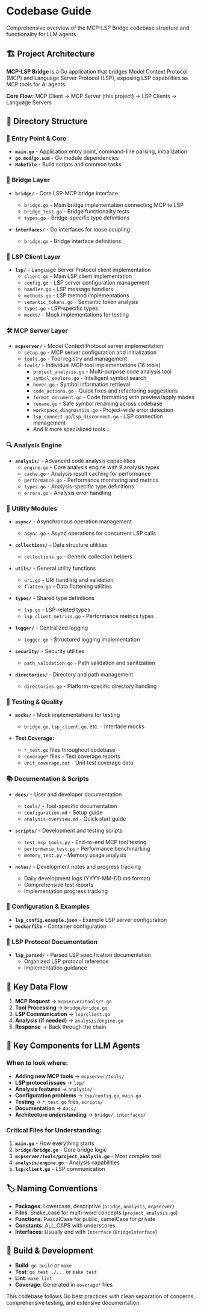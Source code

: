 # Codebase Guide

Comprehensive overview of the MCP-LSP Bridge codebase structure and functionality for LLM agents.

## 🏗️ Project Architecture

**MCP-LSP Bridge** is a Go application that bridges Model Context Protocol (MCP) and Language Server Protocol (LSP), exposing LSP capabilities as MCP tools for AI agents.

**Core Flow:** MCP Client → MCP Server (this project) → LSP Clients → Language Servers

## 📁 Directory Structure

### 🚀 Entry Point & Core

- **`main.go`** - Application entry point, command-line parsing, initialization
- **`go.mod`/`go.sum`** - Go module dependencies
- **`Makefile`** - Build scripts and common tasks

### 🌉 Bridge Layer

- **`bridge/`** - Core LSP-MCP bridge interface
  - `bridge.go` - Main bridge implementation connecting MCP to LSP
  - `bridge_test.go` - Bridge functionality tests
  - `types.go` - Bridge-specific type definitions

- **`interfaces/`** - Go interfaces for loose coupling
  - `bridge.go` - Bridge interface definitions

### 🔌 LSP Client Layer

- **`lsp/`** - Language Server Protocol client implementation
  - `client.go` - Main LSP client implementation
  - `config.go` - LSP server configuration management
  - `handler.go` - LSP message handlers
  - `methods.go` - LSP method implementations
  - `semantic_tokens.go` - Semantic token analysis
  - `types.go` - LSP-specific types
  - `mocks/` - Mock implementations for testing

### 🛠️ MCP Server Layer

- **`mcpserver/`** - Model Context Protocol server implementation
  - `setup.go` - MCP server configuration and initialization
  - `tools.go` - Tool registry and management
  - `tools/` - Individual MCP tool implementations (16 tools)
    - `project_analysis.go` - Multi-purpose code analysis tool
    - `symbol_explore.go` - Intelligent symbol search
    - `hover.go` - Symbol information retrieval
    - `code_actions.go` - Quick fixes and refactoring suggestions
    - `format_document.go` - Code formatting with preview/apply modes
    - `rename.go` - Safe symbol renaming across codebase
    - `workspace_diagnostics.go` - Project-wide error detection
    - `lsp_connect.go`/`lsp_disconnect.go` - LSP connection management
    - And 8 more specialized tools...

### 🔍 Analysis Engine

- **`analysis/`** - Advanced code analysis capabilities
  - `engine.go` - Core analysis engine with 9 analysis types
  - `cache.go` - Analysis result caching for performance
  - `performance.go` - Performance monitoring and metrics
  - `types.go` - Analysis-specific type definitions
  - `errors.go` - Analysis error handling

### 🧰 Utility Modules

- **`async/`** - Asynchronous operation management
  - `async.go` - Async operations for concurrent LSP calls

- **`collections/`** - Data structure utilities
  - `collections.go` - Generic collection helpers

- **`utils/`** - General utility functions
  - `uri.go` - URI handling and validation
  - `flatten.go` - Data flattening utilities

- **`types/`** - Shared type definitions
  - `lsp.go` - LSP-related types
  - `lsp_client_metrics.go` - Performance metrics types

- **`logger/`** - Centralized logging
  - `logger.go` - Structured logging implementation

- **`security/`** - Security utilities
  - `path_validation.go` - Path validation and sanitization

- **`directories/`** - Directory and path management
  - `directories.go` - Platform-specific directory handling

### 🧪 Testing & Quality

- **`mocks/`** - Mock implementations for testing
  - `bridge.go`, `lsp_client.go`, etc. - Interface mocks

- **Test Coverage:**
  - `*_test.go` files throughout codebase
  - `coverage*` files - Test coverage reports
  - `unit_coverage.out` - Unit test coverage data

### 📚 Documentation & Scripts

- **`docs/`** - User and developer documentation
  - `tools/` - Tool-specific documentation
  - `configuration.md` - Setup guide
  - `analysis-overview.md` - Quick start guide

- **`scripts/`** - Development and testing scripts
  - `test_mcp_tools.py` - End-to-end MCP tool testing
  - `performance_test.py` - Performance benchmarking
  - `memory_test.py` - Memory usage analysis

- **`notes/`** - Development notes and progress tracking
  - Daily development logs (YYYY-MM-DD.md format)
  - Comprehensive test reports
  - Implementation progress tracking

### 📖 Configuration & Examples

- **`lsp_config.example.json`** - Example LSP server configuration
- **`Dockerfile`** - Container configuration

### 🧬 LSP Protocol Documentation

- **`lsp_parsed/`** - Parsed LSP specification documentation
  - Organized LSP protocol reference
  - Implementation guidance

## 🔄 Key Data Flow

1. **MCP Request** → `mcpserver/tools/*.go`
2. **Tool Processing** → `bridge/bridge.go`
3. **LSP Communication** → `lsp/client.go`
4. **Analysis (if needed)** → `analysis/engine.go`
5. **Response** → Back through the chain

## 🎯 Key Components for LLM Agents

### When to look where:

- **Adding new MCP tools** → `mcpserver/tools/`
- **LSP protocol issues** → `lsp/`
- **Analysis features** → `analysis/`
- **Configuration problems** → `lsp/config.go`, `main.go`
- **Testing** → `*_test.go` files, `scripts/`
- **Documentation** → `docs/`
- **Architecture understanding** → `bridge/`, `interfaces/`

### Critical Files for Understanding:

1. **`main.go`** - How everything starts
2. **`bridge/bridge.go`** - Core bridge logic
3. **`mcpserver/tools/project_analysis.go`** - Most complex tool
4. **`analysis/engine.go`** - Analysis capabilities
5. **`lsp/client.go`** - LSP communication

## 🏷️ Naming Conventions

- **Packages**: Lowercase, descriptive (`bridge`, `analysis`, `mcpserver`)
- **Files**: Snake_case for multi-word concepts (`project_analysis.go`)
- **Functions**: PascalCase for public, camelCase for private
- **Constants**: ALL_CAPS with underscores
- **Interfaces**: Usually end with `Interface` (`BridgeInterface`)

## 🔧 Build & Development

- **Build**: `go build` or `make`
- **Test**: `go test ./...` or `make test`
- **Lint**: `make lint`
- **Coverage**: Generated in `coverage*` files

This codebase follows Go best practices with clean separation of concerns, comprehensive testing, and extensive documentation.
